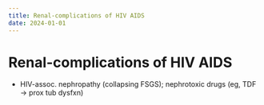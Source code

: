 ```yaml
---
title: Renal-complications of HIV AIDS
date: 2024-01-01
---
```

# Renal-complications of HIV AIDS

* HIV-assoc. nephropathy (collapsing FSGS); nephrotoxic drugs (eg, TDF → prox tub dysfxn)
